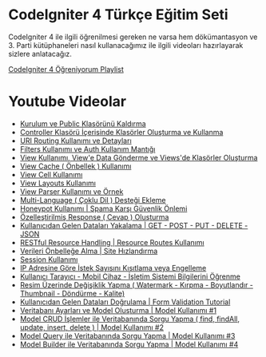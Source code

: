 # CodeIgniter 4 Türkçe Eğitim Seti

CodeIgniter 4 ile ilgili öğrenilmesi gereken ne varsa hem dökümantasyon ve 3. Parti kütüphaneleri nasıl kullanacağımız ile ilgili videoları hazırlayarak sizlere anlatacağız.

[CodeIgniter 4 Öğreniyorum Playlist](https://www.youtube.com/playlist?list=PLoaXRFd1G8WI2Qg5Ly2jHZYU5z3uy7Qmv)

# Youtube Videolar
- [Kurulum ve Public Klasörünü Kaldırma](https://www.youtube.com/watch?v=WToLhUzisAI)
- [Controller Klasörü İçerisinde Klasörler Oluşturma ve Kullanma](https://www.youtube.com/watch?v=hki1jc9gLms)
- [URI Routing Kullanımı ve Detayları](https://www.youtube.com/watch?v=MrPQpa9zCOU)
- [Filters Kullanımı ve Auth Kullanım Mantığı](https://www.youtube.com/watch?v=oqfCLTeA4Yg)
- [View Kullanımı, View'e Data Gönderme ve Views'de Klasörler Oluşturma](https://www.youtube.com/watch?v=60eGiKdxOkU)
- [View Cache ( Önbellek ) Kullanımı](https://www.youtube.com/watch?v=tRr3oK3Ttsc)
- [View Cell Kullanımı](https://www.youtube.com/watch?v=v72-NsSgaIc)
- [View Layouts Kullanımı](https://www.youtube.com/watch?v=JUVHQHqPbeU)
- [View Parser Kullanımı ve Örnek](https://www.youtube.com/watch?v=mKD_fSi9Jzo)
- [Multi-Language ( Çoklu Dil ) Desteği Ekleme](https://www.youtube.com/watch?v=qVgIhkU1ry4)
- [Honeypot Kullanımı | Spama Karşı Güvenlik Önlemi](https://www.youtube.com/watch?v=JmEeU5hhO7U)
- [Özelleştirilmiş Response ( Cevap ) Oluşturma](https://www.youtube.com/watch?v=dVmbPtP7LXA)
- [Kullanıcıdan Gelen Dataları Yakalama | GET - POST - PUT - DELETE - JSON](https://www.youtube.com/watch?v=OSblIEyhnIo)
- [RESTful Resource Handling | Resource Routes Kullanımı](https://www.youtube.com/watch?v=PhXLK3UNIf4)
- [Verileri Önbelleğe Alma | Site Hızlandırma](https://www.youtube.com/watch?v=TybS4EwmQts)
- [Session Kullanımı](https://www.youtube.com/watch?v=Tdsc7UP39aQ)
- [IP Adresine Göre İstek Sayısını Kısıtlama veya Engelleme](https://www.youtube.com/watch?v=dte-5J-ZlLM)
- [Kullanıcı Tarayıcı - Mobil Cihaz - İşletim Sistemi Bilgilerini Öğrenme](https://www.youtube.com/watch?v=UXKJNrneNRk)
- [Resim Üzerinde Değişiklik Yapma ( Watermark - Kırpma - Boyutlandır - Thumbnail - Döndürme - Kalite)](https://www.youtube.com/watch?v=vUuYr5KTwKs)
- [Kullanıcıdan Gelen Dataları Doğrulama | Form Validation Tutorial](https://www.youtube.com/watch?v=xRnNEKK4hQU)
- [Veritabanı Ayarları ve Model Oluşturma | Model Kullanımı #1](https://www.youtube.com/watch?v=0heUZU2kQ6c)
- [Model CRUD İşlemler ile Veritabanında Sorgu Yapma ( find, findAll, update, insert, delete ) | Model Kullanımı #2 ]()
- [Model Query ile Veritabanında Sorgu Yapma | Model Kullanımı #3]()
- [Model Builder ile Veritabanında Sorgu Yapma | Model Kullanımı #4]()